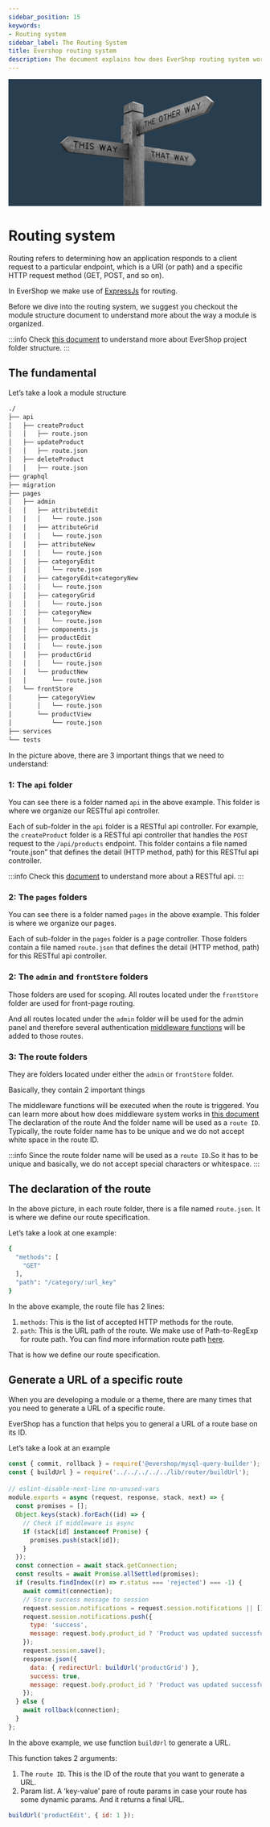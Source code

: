 ```yaml
---
sidebar_position: 15
keywords:
- Routing system
sidebar_label: The Routing System
title: Evershop routing system
description: The document explains how does EverShop routing system work, how to define a route and generate a URL base on route ID.
---
```


![Routing system](./img/routing.jpg "Routing system")

# Routing system

Routing refers to determining how an application responds to a client request to a particular endpoint, which is a URI (or path) and a specific HTTP request method (GET, POST, and so on).

In EverShop we make use of [ExpressJs](https://expressjs.com/) for routing.

Before we dive into the routing system, we suggest you checkout the module structure document to understand more about the way a module is organized.

:::info
Check [this document](/docs/development/knowledge-base/architecture-overview) to understand more about EverShop project folder structure.
:::

## The fundamental

Let’s take a look a module structure

```bash
./
├── api
│   ├── createProduct
│   │   ├── route.json
│   ├── updateProduct
│   │   ├── route.json
│   ├── deleteProduct
│   │   ├── route.json
├── graphql
├── migration
├── pages
│   ├── admin
│   │   ├── attributeEdit
│   │   │   └── route.json
│   │   ├── attributeGrid
│   │   │   └── route.json
│   │   ├── attributeNew
│   │   │   └── route.json
│   │   ├── categoryEdit
│   │   │   └── route.json
│   │   ├── categoryEdit+categoryNew
│   │   │   └── route.json
│   │   ├── categoryGrid
│   │   │   └── route.json
│   │   ├── categoryNew
│   │   │   └── route.json
│   │   ├── components.js
│   │   ├── productEdit
│   │   │   └── route.json
│   │   ├── productGrid
│   │   │   └── route.json
│   │   └── productNew
│   │       └── route.json
│   └── frontStore
│       ├── categoryView
│       │   └── route.json
│       └── productView
│           └── route.json
├── services
└── tests
```

In the picture above, there are 3 important things that we need to understand:

### 1: The `api` folder

You can see there is a folder named `api` in the above example. This folder is where we organize our RESTful api controller.

Each of sub-folder in the `api` folder is a RESTful api controller. For example, the `createProduct` folder is a RESTful api controller that handles the `POST` request to the `/api/products` endpoint. This folder contains a file named “route.json” that defines the detail (HTTP method, path) for this RESTful api controller.

:::info
  Check this [document](/docs/development/knowledge-base/api-routes) to understand more about a RESTful api.
:::

### 2: The `pages` folders

You can see there is a folder named `pages` in the above example. This folder is where we organize our pages.

Each of sub-folder in the `pages` folder is a page controller. Those folders contain a file named `route.json` that defines the detail (HTTP method, path) for this RESTful api controller.

### 2: The `admin` and `frontStore` folders

Those folders are used for scoping. All routes located under the `frontStore` folder are used for front-page routing.

And all routes located under the `admin` folder will be used for the admin panel and therefore several authentication [middleware functions](/docs/development/knowledge-base/middleware-system) will be added to those routes.

### 3: The route folders

They are folders located under either the `admin` or `frontStore` folder.

Basically, they contain 2 important things

The middleware functions will be executed when the route is triggered. You can learn more about how does middleware system works in [this document](/docs/development/knowledge-base/middleware-system)
The declaration of the route
And the folder name will be used as a `route ID`. Typically, the route folder name has to be unique and we do not accept white space in the route ID.

:::info
Since the route folder name will be used as a `route ID`.So it has to be unique and basically, we do not accept special characters or whitespace.
:::

## The declaration of the route

In the above picture, in each route folder, there is a file named `route.json`. It is where we define our route specification.

Let’s take a look at one example:

```bash
{
  "methods": [
    "GET"
  ],
  "path": "/category/:url_key"
}
```

In the above example, the route file has 2 lines:

1. `methods`: This is the list of accepted HTTP methods for the route.
2. `path`: This is the URL path of the route. We make use of Path-to-RegExp for route path. You can find more information route path [here](https://www.npmjs.com/package/path-to-regexp).

That is how we define our route specification.

## Generate a URL of a specific route

When you are developing a module or a theme, there are many times that you need to generate a URL of a specific route.

EverShop has a function that helps you to general a URL of a route base on its ID.

Let’s take a look at an example

```js
const { commit, rollback } = require('@evershop/mysql-query-builder');
const { buildUrl } = require('../../../../../lib/router/buildUrl');

// eslint-disable-next-line no-unused-vars
module.exports = async (request, response, stack, next) => {
  const promises = [];
  Object.keys(stack).forEach((id) => {
    // Check if middleware is async
    if (stack[id] instanceof Promise) {
      promises.push(stack[id]);
    }
  });
  const connection = await stack.getConnection;
  const results = await Promise.allSettled(promises);
  if (results.findIndex((r) => r.status === 'rejected') === -1) {
    await commit(connection);
    // Store success message to session
    request.session.notifications = request.session.notifications || [];
    request.session.notifications.push({
      type: 'success',
      message: request.body.product_id ? 'Product was updated successfully' : 'Product was created successfully'
    });
    request.session.save();
    response.json({
      data: { redirectUrl: buildUrl('productGrid') },
      success: true,
      message: request.body.product_id ? 'Product was updated successfully' : 'Product was created successfully'
    });
  } else {
    await rollback(connection);
  }
};
```

In the above example, we use function `buildUrl` to generate a URL.

This function takes 2 arguments:

1. The `route ID`. This is the ID of the route that you want to generate a URL.
2. Param list. A ‘key-value’ pare of route params in case your route has some dynamic params.
And it returns a final URL.

```js
buildUrl('productEdit', { id: 1 });
```